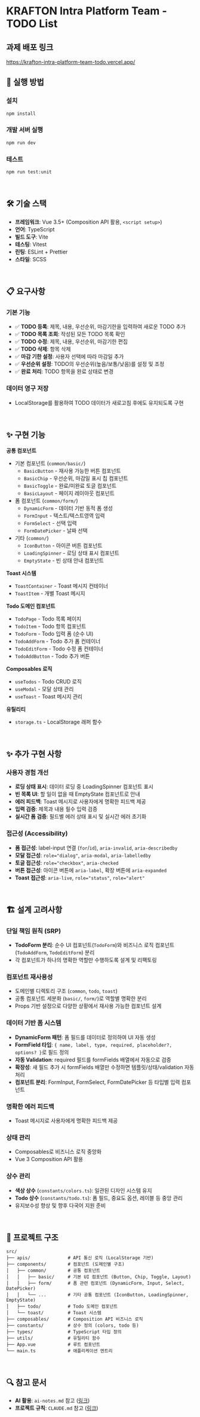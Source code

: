 # KRAFTON Intra Platform Team - TODO List

## 과제 배포 링크

https://krafton-intra-platform-team-todo.vercel.app/

## 🚀 실행 방법

### 설치

```bash
npm install
```

### 개발 서버 실행

```bash
npm run dev
```

### 테스트

```bash
npm run test:unit
```

<br />

## 🛠️ 기술 스택

- **프레임워크**: Vue 3.5+ (Composition API 활용, `<script setup>`)
- **언어**: TypeScript
- **빌드 도구**: Vite
- **테스팅**: Vitest
- **린팅**: ESLint + Prettier
- **스타일**: SCSS

<br/>

## 📋 요구사항

### 기본 기능

- ✅ **TODO 등록**: 제목, 내용, 우선순위, 마감기한을 입력하여 새로운 TODO 추가
- ✅ **TODO 목록 조회**: 작성된 모든 TODO 목록 확인
- ✅ **TODO 수정**: 제목, 내용, 우선순위, 마감기한 편집
- ✅ **TODO 삭제**: 항목 삭제
- ✅ **마감 기한 설정**: 사용자 선택에 따라 마감일 추가
- ✅ **우선순위 설정**: TODO의 우선순위(높음/보통/낮음)를 설정 및 조정
- ✅ **완료 처리**: TODO 항목을 완료 상태로 변경

### 데이터 영구 저장

- LocalStorage를 활용하여 TODO 데이터가 새로고침 후에도 유지되도록 구현

<br />

## ✨ 구현 기능

**공통 컴포넌트**

- 기본 컴포넌트 (`common/basic/`)
  - `BasicButton` - 재사용 가능한 버튼 컴포넌트
  - `BasicChip` - 우선순위, 마감일 표시 칩 컴포넌트
  - `BasicToggle` - 완료/미완료 토글 컴포넌트
  - `BasicLayout` - 페이지 레이아웃 컴포넌트
- 폼 컴포넌트 (`common/form/`)
  - `DynamicForm` - 데이터 기반 동적 폼 생성
  - `FormInput` - 텍스트/텍스트영역 입력
  - `FormSelect` - 선택 입력
  - `FormDatePicker` - 날짜 선택
- 기타 (`common/`)
  - `IconButton` - 아이콘 버튼 컴포넌트
  - `LoadingSpinner` - 로딩 상태 표시 컴포넌트
  - `EmptyState` - 빈 상태 안내 컴포넌트

**Toast 시스템**

- `ToastContainer` - Toast 메시지 컨테이너
- `ToastItem` - 개별 Toast 메시지

**Todo 도메인 컴포넌트**

- `TodoPage` - Todo 목록 페이지
- `TodoItem` - Todo 항목 컴포넌트
- `TodoForm` - Todo 입력 폼 (순수 UI)
- `TodoAddForm` - Todo 추가 폼 컨테이너
- `TodoEditForm` - Todo 수정 폼 컨테이너
- `TodoAddButton` - Todo 추가 버튼

**Composables 로직**

- `useTodos` - Todo CRUD 로직
- `useModal` - 모달 상태 관리
- `useToast` - Toast 메시지 관리

**유틸리티**

- `storage.ts` - LocalStorage 래퍼 함수

<br />

## ✨ 추가 구현 사항

### 사용자 경험 개선

- **로딩 상태 표시**: 데이터 로딩 중 LoadingSpinner 컴포넌트 표시
- **빈 목록 UI**: 할 일이 없을 때 EmptyState 컴포넌트로 안내
- **에러 피드백**: Toast 메시지로 사용자에게 명확한 피드백 제공
- **입력 검증**: 제목과 내용 필수 입력 검증
- **실시간 폼 검증**: 필드별 에러 상태 표시 및 실시간 에러 초기화

### 접근성 (Accessibility)

- **폼 접근성**: label-input 연결 (`for`/`id`), `aria-invalid`, `aria-describedby`
- **모달 접근성**: `role="dialog"`, `aria-modal`, `aria-labelledby`
- **토글 접근성**: `role="checkbox"`, `aria-checked`
- **버튼 접근성**: 아이콘 버튼에 `aria-label`, 확장 버튼에 `aria-expanded`
- **Toast 접근성**: `aria-live`, `role="status"`, `role="alert"`

<br />

## 🏗️ 설계 고려사항

### 단일 책임 원칙 (SRP)

- **TodoForm 분리**: 순수 UI 컴포넌트(`TodoForm`)와 비즈니스 로직 컴포넌트(`TodoAddForm`, `TodoEditForm`) 분리
- 각 컴포넌트가 하나의 명확한 역할만 수행하도록 설계 및 리팩토링

### 컴포넌트 재사용성

- 도메인별 디렉토리 구조 (`common`, `todo`, `toast`)
- 공통 컴포넌트 세분화 (`basic/`, `form/`)로 역할별 명확한 분리
- Props 기반 설정으로 다양한 상황에서 재사용 가능한 컴포넌트 설계

### 데이터 기반 폼 시스템

- **DynamicForm 패턴**: 폼 필드를 데이터로 정의하여 UI 자동 생성
- **FormField 타입**: `{ name, label, type, required, placeholder?, options? }`로 필드 정의
- **자동 Validation**: required 필드를 formFields 배열에서 자동으로 검증
- **확장성**: 새 필드 추가 시 formFields 배열만 수정하면 템플릿/상태/validation 자동 처리
- **컴포넌트 분리**: FormInput, FormSelect, FormDatePicker 등 타입별 입력 컴포넌트

### 명확한 에러 피드백

- Toast 메시지로 사용자에게 명확한 피드백 제공

### 상태 관리

- Composables로 비즈니스 로직 중앙화
- Vue 3 Composition API 활용

### 상수 관리

- **색상 상수** (`constants/colors.ts`): 일관된 디자인 시스템 유지
- **Todo 상수** (`constants/todo.ts`): 폼 필드, 중요도 옵션, 레이블 등 중앙 관리
- 유지보수성 향상 및 향후 다국어 지원 준비

<br />

## 📂 프로젝트 구조

```
src/
├── apis/              # API 통신 로직 (LocalStorage 기반)
├── components/        # 컴포넌트 (도메인별 구조)
│   ├── common/        # 공통 컴포넌트
│   │   ├── basic/     # 기본 UI 컴포넌트 (Button, Chip, Toggle, Layout)
│   │   ├── form/      # 폼 관련 컴포넌트 (DynamicForm, Input, Select, DatePicker)
│   │   └── ...        # 기타 공통 컴포넌트 (IconButton, LoadingSpinner, EmptyState)
│   ├── todo/          # Todo 도메인 컴포넌트
│   └── toast/         # Toast 시스템
├── composables/       # Composition API 비즈니스 로직
├── constants/         # 상수 정의 (colors, todo 등)
├── types/             # TypeScript 타입 정의
├── utils/             # 유틸리티 함수
├── App.vue            # 루트 컴포넌트
└── main.ts            # 애플리케이션 엔트리
```

<br/>

## 🔍 참고 문서

- **AI 활용**: `ai-notes.md` 참고 ([링크](https://github.com/SangWoo9734/krafton-intra-platform-team-todo/blob/main/ai-notes.md))
- **프로젝트 규칙**: `CLAUDE.md` 참고 ([링크](https://github.com/SangWoo9734/krafton-intra-platform-team-todo/blob/main/CLAUDE.md))
